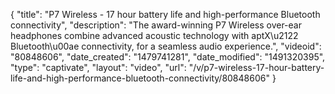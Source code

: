 {
    "title": "P7 Wireless - 17 hour battery life and high-performance Bluetooth connectivity",
    "description": "The award-winning P7 Wireless over-ear headphones combine advanced acoustic technology with aptX\u2122 Bluetooth\u00ae connectivity, for a seamless audio experience.",
    "videoid": "80848606",
    "date_created": "1479741281",
    "date_modified": "1491320395",
    "type": "captivate",
    "layout": "video",
    "url": "\/v\/p7-wireless-17-hour-battery-life-and-high-performance-bluetooth-connectivity\/80848606"
}